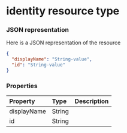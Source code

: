 # identity resource type



### JSON representation

Here is a JSON representation of the resource

<!-- {
  "blockType": "resource",
  "optionalProperties": [

  ],
  "@odata.type": "microsoft.graph.identity"
}-->

```json
{
  "displayName": "String-value",
  "id": "String-value"
}

```
### Properties
| Property	   | Type	|Description|
|:---------------|:--------|:----------|
|displayName|String||
|id|String||

<!-- uuid: 0eadafd1-4b39-4c60-8162-f4205acca5a7
2015-10-18 19:39:26 UTC -->
<!-- {
  "type": "#page.annotation",
  "description": "identity resource",
  "keywords": "",
  "section": "documentation",
  "tocPath": ""
}-->
